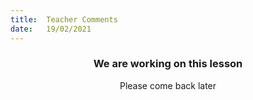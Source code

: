 ```yaml
---
title:  Teacher Comments
date:   19/02/2021
---
```


### <center>We are working on this lesson</center>
<center>Please come back later</center>
